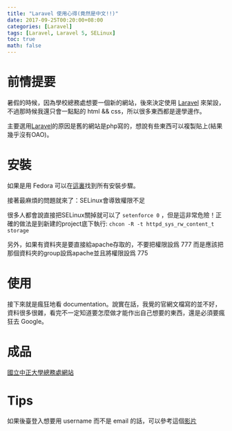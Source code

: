 ```yaml
---
title: "Laravel 使用心得(竟然是中文!!)"
date: 2017-09-25T00:20:00+08:00
categories: [Laravel]
tags: [Laravel, Laravel 5, SELinux]
toc: true
math: false
---
```


# 前情提要

暑假的時候，因為學校總務處想要一個新的網站，後來決定使用  [Laravel](https://laravel.com/) 來架設，不過那時候我還只會一點點的 html && css，所以很多東西都是邊學邊作。

主要選用[Laravel](https://laravel.com/)的原因是舊的網站是php寫的，想說有些東西可以複製貼上(結果幾乎沒有OAO)。

# 安裝

如果是用 Fedora 可以在[這裏](https://developer.fedoraproject.org/start/sw/web-app/laravel5.html)找到所有安裝步驟。

接著最麻煩的問題就來了：SELinux會導致權限不足

很多人都會說直接把SELinux關掉就可以了 `setenforce 0` ，但是這非常危險！正確的做法是到新建的project底下執行: `chcon -R -t httpd_sys_rw_content_t storage`

另外，如果有資料夾是要直接給apache存取的，不要把權限設爲 777 而是應該把那個資料夾的group設爲apache並且將權限設爲 775

# 使用
接下來就是瘋狂地看 documentation。說實在話，我覺的官網文檔寫的並不好，資料很多很雜，看完不一定知道要怎麼做才能作出自己想要的東西，還是必須要瘋狂去 Google。

# 成品
[國立中正大學總務處網站](https://affairs.ccu.edu.tw/)

# Tips
如果後臺登入想要用 username 而不是 email 的話，可以參考這個[影片](https://www.youtube.com/watch?v=jAJZO3LurOU&lc=z13rungrysiav1pfn23pujoxhmr4i12tm.1480351316314888)
